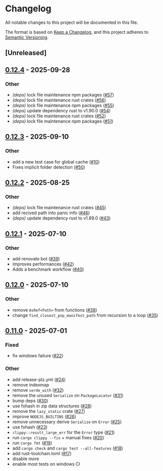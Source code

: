 # Changelog

All notable changes to this project will be documented in this file.

The format is based on [Keep a Changelog](https://keepachangelog.com/en/1.0.0/),
and this project adheres to [Semantic Versioning](https://semver.org/spec/v2.0.0.html).

## [Unreleased]

## [0.12.4](https://github.com/BasixKOR/pnp-rust/compare/v0.12.3...v0.12.4) - 2025-09-28

### Other

- *(deps)* lock file maintenance npm packages ([#57](https://github.com/BasixKOR/pnp-rust/pull/57))
- *(deps)* lock file maintenance rust crates ([#56](https://github.com/BasixKOR/pnp-rust/pull/56))
- *(deps)* lock file maintenance npm packages ([#55](https://github.com/BasixKOR/pnp-rust/pull/55))
- *(deps)* update dependency rust to v1.90.0 ([#54](https://github.com/BasixKOR/pnp-rust/pull/54))
- *(deps)* lock file maintenance rust crates ([#52](https://github.com/BasixKOR/pnp-rust/pull/52))
- *(deps)* lock file maintenance npm packages ([#51](https://github.com/BasixKOR/pnp-rust/pull/51))

## [0.12.3](https://github.com/yarnpkg/pnp-rs/compare/v0.12.2...v0.12.3) - 2025-09-10

### Other

- add a new test case for global cache ([#10](https://github.com/yarnpkg/pnp-rs/pull/10))
- Fixes implicit folder detection ([#50](https://github.com/yarnpkg/pnp-rs/pull/50))

## [0.12.2](https://github.com/yarnpkg/pnp-rs/compare/v0.12.1...v0.12.2) - 2025-08-25

### Other

- *(deps)* lock file maintenance rust crates ([#45](https://github.com/yarnpkg/pnp-rs/pull/45))
- add recived path into panic info ([#46](https://github.com/yarnpkg/pnp-rs/pull/46))
- *(deps)* update dependency rust to v1.89.0 ([#43](https://github.com/yarnpkg/pnp-rs/pull/43))

## [0.12.1](https://github.com/yarnpkg/pnp-rs/compare/v0.12.0...v0.12.1) - 2025-07-10

### Other

- add renovate bot ([#39](https://github.com/yarnpkg/pnp-rs/pull/39))
- Improves performances ([#42](https://github.com/yarnpkg/pnp-rs/pull/42))
- Adds a benchmark workflow ([#40](https://github.com/yarnpkg/pnp-rs/pull/40))

## [0.12.0](https://github.com/yarnpkg/pnp-rs/compare/v0.11.0...v0.12.0) - 2025-07-10

### Other

- remove `AsRef<Path>` from functions ([#38](https://github.com/yarnpkg/pnp-rs/pull/38))
- change `find_closest_pnp_manifest_path` from recursion to a loop ([#35](https://github.com/yarnpkg/pnp-rs/pull/35))

## [0.11.0](https://github.com/yarnpkg/pnp-rs/compare/v0.10.0...v0.11.0) - 2025-07-01

### Fixed

- fix windows failure ([#22](https://github.com/yarnpkg/pnp-rs/pull/22))

### Other

- add release-plz.yml ([#24](https://github.com/yarnpkg/pnp-rs/pull/24))
- remove indexmap
- remove `serde_with` ([#32](https://github.com/yarnpkg/pnp-rs/pull/32))
- remove the unused `Serialize` on `PackageLocator` ([#31](https://github.com/yarnpkg/pnp-rs/pull/31))
- bump deps ([#30](https://github.com/yarnpkg/pnp-rs/pull/30))
- use fxhash in zip data structures ([#28](https://github.com/yarnpkg/pnp-rs/pull/28))
- remove the `lazy_static` crate ([#27](https://github.com/yarnpkg/pnp-rs/pull/27))
- improve `NODEJS_BUILTINS` ([#26](https://github.com/yarnpkg/pnp-rs/pull/26))
- remove unnecessary derive `Serialize` on `Error` ([#25](https://github.com/yarnpkg/pnp-rs/pull/25))
- use fxhash ([#23](https://github.com/yarnpkg/pnp-rs/pull/23))
- `clippy::result_large_err` for the `Error` type ([#21](https://github.com/yarnpkg/pnp-rs/pull/21))
- run `cargo clippy --fix` + manual fixes ([#20](https://github.com/yarnpkg/pnp-rs/pull/20))
- run `cargo fmt` ([#19](https://github.com/yarnpkg/pnp-rs/pull/19))
- add `cargo check` and `cargo test --all-features` ([#18](https://github.com/yarnpkg/pnp-rs/pull/18))
- add rust-toolchain.toml ([#17](https://github.com/yarnpkg/pnp-rs/pull/17))
- disable more
- enable most tests on windows CI
